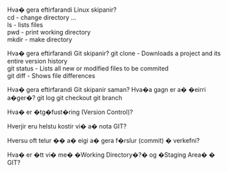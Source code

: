 Hva� gera eftirfarandi Linux skipanir? <br>
cd - change directory ...           <br>
ls -  lists files                   <br>
pwd - print working directory       <br>
mkdir - make directory              <br>

Hva� gera eftirfarandi Git skipanir?
git clone - Downloads a project and its entire version history  <br>
git status - Lists all new or modified files to be commited     <br>
git diff - Shows file differences   <br>

Hva� gera eftirfarandi Git skipanir saman? Hva�a gagn er a� �eirri a�ger�?
git log
git checkout
git branch

Hva� er �tg�fust�ring (Version Control)?

Hverjir eru helstu kostir vi� a� nota GIT?

Hversu oft telur �� a� eigi a� gera f�rslur (commit) � verkefni?

Hva� er �tt vi� me� �Working Directory�?� og �Staging Area� � GIT?